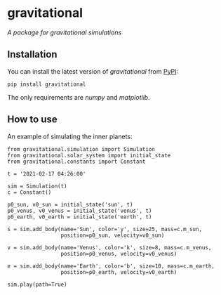 # gravitational
*A package for gravitational simulations*


## Installation

You can install the latest version of *gravitational* from [PyPI](https://pypi.org/project/gravitational/):

    pip install gravitational

The only requirements are *numpy* and *matplotlib*.


## How to use

An example of simulating the inner planets:

    from gravitational.simulation import Simulation
    from gravitational.solar_system import initial_state
    from gravitational.constants import Constant

    t = '2021-02-17 04:26:00'

    sim = Simulation(t)
    c = Constant()

    p0_sun, v0_sun = initial_state('sun', t)
    p0_venus, v0_venus = initial_state('venus', t)
    p0_earth, v0_earth = initial_state('earth', t)

    s = sim.add_body(name='Sun', color='y', size=25, mass=c.m_sun,
                     position=p0_sun, velocity=v0_sun)

    v = sim.add_body(name='Venus', color='k', size=8, mass=c.m_venus,
                     position=p0_venus, velocity=v0_venus)

    e = sim.add_body(name='Earth', color='b', size=10, mass=c.m_earth,
                     position=p0_earth, velocity=v0_earth)

    sim.play(path=True)

